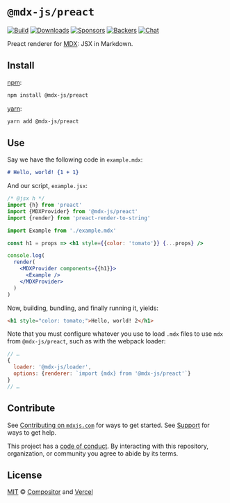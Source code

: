 # `@mdx-js/preact`

[![Build][build-badge]][build]
[![Downloads][downloads-badge]][downloads]
[![Sponsors][sponsors-badge]][opencollective]
[![Backers][backers-badge]][opencollective]
[![Chat][chat-badge]][chat]

Preact renderer for [MDX][]: JSX in Markdown.

## Install

[npm][]:

```sh
npm install @mdx-js/preact
```

[yarn][]:

```sh
yarn add @mdx-js/preact
```

## Use

Say we have the following code in `example.mdx`:

```markdown
# Hello, world! {1 + 1}
```

And our script, `example.jsx`:

```jsx
/* @jsx h */
import {h} from 'preact'
import {MDXProvider} from '@mdx-js/preact'
import {render} from 'preact-render-to-string'

import Example from './example.mdx'

const h1 = props => <h1 style={{color: 'tomato'}} {...props} />

console.log(
  render(
    <MDXProvider components={{h1}}>
      <Example />
    </MDXProvider>
  )
)
```

Now, building, bundling, and finally running it, yields:

```html
<h1 style="color: tomato;">Hello, world! 2</h1>
```

Note that you must configure whatever you use to load `.mdx` files to use `mdx`
from `@mdx-js/preact`, such as with the webpack loader:

```js
// …
{
  loader: '@mdx-js/loader',
  options: {renderer: `import {mdx} from '@mdx-js/preact'`}
}
// …
```

## Contribute

See [Contributing on `mdxjs.com`][contributing] for ways to get started.
See [Support][] for ways to get help.

This project has a [code of conduct][coc].
By interacting with this repository, organization, or community you agree to
abide by its terms.

## License

[MIT][] © [Compositor][] and [Vercel][]

[build-badge]: https://github.com/mdx-js/mdx/workflows/CI/badge.svg
[build]: https://github.com/mdx-js/mdx/actions
[downloads-badge]: https://img.shields.io/npm/dm/@mdx-js/preact.svg
[downloads]: https://www.npmjs.com/package/@mdx-js/preact
[sponsors-badge]: https://opencollective.com/unified/sponsors/badge.svg
[backers-badge]: https://opencollective.com/unified/backers/badge.svg
[opencollective]: https://opencollective.com/unified
[chat-badge]: https://img.shields.io/badge/chat-discussions-success.svg
[chat]: https://github.com/mdx-js/mdx/discussions
[mdx]: https://mdxjs.com
[npm]: https://docs.npmjs.com/cli/install
[yarn]: https://yarnpkg.com/cli/add
[contributing]: https://mdxjs.com/contributing
[support]: https://mdxjs.com/support
[coc]: https://github.com/mdx-js/.github/blob/master/code-of-conduct.md
[mit]: license
[compositor]: https://compositor.io
[vercel]: https://vercel.com
